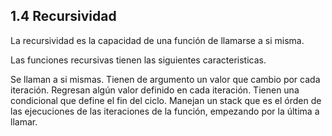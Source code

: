 ## 1.4 Recursividad

La recursividad es la capacidad de una función de llamarse a si misma.

Las funciones recursivas tienen las siguientes caracteristicas.

Se llaman a si mismas. Tienen de argumento un valor que cambio por cada
iteración. Regresan algún valor definido en cada iteración. Tienen una
condicional que define el fin del ciclo. Manejan un stack que es el
órden de las ejecuciones de las iteraciones de la función, empezando por
la última a llamar.


